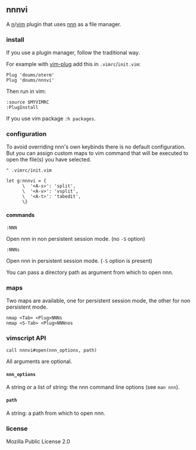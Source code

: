 ## nnnvi

A [n](https://neovim.io/)/[vim](https://www.vim.org/) plugin that uses [nnn](https://github.com/jarun/nnn) as a file manager.

### install

If you use a plugin manager, follow the traditional way.

For example with [vim-plug](https://github.com/junegunn/vim-plug) add this in `.vimrc`/`init.vim`:
```
Plug 'doums/oterm'
Plug 'doums/nnnvi'
```

Then run in vim:
```
:source $MYVIMRC
:PlugInstall
```
If you use vim package `:h packages`.

### configuration

To avoid overriding nnn's own keybinds there is no default configuration. But you can assign custom maps to vim command that will be executed to open the file(s) you have selected.

```
" .vimrc/init.vim

let g:nnnvi = {
      \  '<A-s>': 'split',
      \  '<A-v>': 'vsplit',
      \  '<A-t>': 'tabedit',
      \}
```

#### commands

```
:NNN
```
Open nnn in non persistent session mode. (no `-S` option)

```
:NNNs
```
Open nnn in persistent session mode. (`-S` option is present)

You can pass a directory path as argument from which to open nnn.

### maps
Two maps are available, one for persistent session mode, the other for non persistent mode.
```
nmap <Tab> <Plug>NNNs
nmap <S-Tab> <Plug>NNNnos
```

### vimscript API
```
call nnnvi#open(nnn_options, path)
```
All arguments are optional.

#### `nnn_options`
A string or a list of string: the nnn command line options (see `man nnn`).

#### `path`
A string: a path from which to open nnn.

### license
Mozilla Public License 2.0
